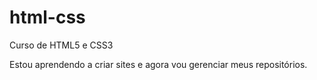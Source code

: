 # html-css
 Curso de HTML5 e CSS3
 
Estou aprendendo a criar sites e agora vou gerenciar meus repositórios.